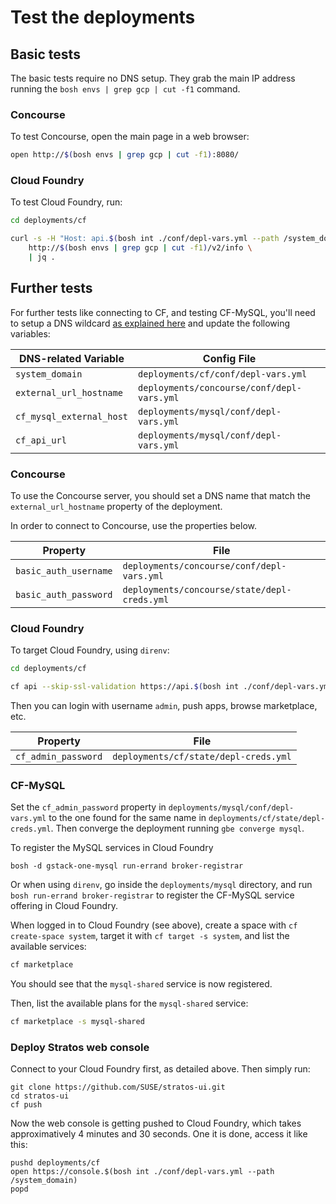 # Test the deployments

## Basic tests

The basic tests require no DNS setup. They grab the main IP address running
the `bosh envs | grep gcp | cut -f1` command.

### Concourse

To test Concourse, open the main page in a web browser:

```bash
open http://$(bosh envs | grep gcp | cut -f1):8080/
```

### Cloud Foundry

To test Cloud Foundry, run:

```bash
cd deployments/cf

curl -s -H "Host: api.$(bosh int ./conf/depl-vars.yml --path /system_domain)" \
    http://$(bosh envs | grep gcp | cut -f1)/v2/info \
    | jq .
```


## Further tests

For further tests like connecting to CF, and testing CF-MySQL, you'll need to
setup a DNS wildcard [as explained here](./reference.md#set-dns-wildcard)
and update the following variables:

 DNS-related Variable    | Config File
-------------------------|-------------------------------------
`system_domain`          | `deployments/cf/conf/depl-vars.yml`
`external_url_hostname`  | `deployments/concourse/conf/depl-vars.yml`
`cf_mysql_external_host` | `deployments/mysql/conf/depl-vars.yml`
`cf_api_url`             | `deployments/mysql/conf/depl-vars.yml`


### Concourse

To use the Concourse server, you should set a DNS name that match the
`external_url_hostname` property of the deployment.

In order to connect to Concourse, use the properties below.

Property              | File
----------------------|----------------------------------------------
`basic_auth_username` | `deployments/concourse/conf/depl-vars.yml`
`basic_auth_password` | `deployments/concourse/state/depl-creds.yml`

### Cloud Foundry

To target Cloud Foundry, using `direnv`:

```bash
cd deployments/cf

cf api --skip-ssl-validation https://api.$(bosh int ./conf/depl-vars.yml --path /system_domain)
```

Then you can login with username `admin`, push apps, browse marketplace, etc.

Property              | File
----------------------|---------------------------------------
`cf_admin_password`   | `deployments/cf/state/depl-creds.yml`


### CF-MySQL

Set the `cf_admin_password` property in `deployments/mysql/conf/depl-vars.yml`
to the one found for the same name in `deployments/cf/state/depl-creds.yml`.
Then converge the deployment running `gbe converge mysql`.

To register the MySQL services in Cloud Foundry

```
bosh -d gstack-one-mysql run-errand broker-registrar
```

Or when using `direnv`, go inside the `deployments/mysql` directory, and run
`bosh run-errand broker-registrar` to register the CF-MySQL service offering
in Cloud Foundry.

When logged in to Cloud Foundry (see above), create a space with
`cf create-space system`, target it with `cf target -s system`, and list the
available services:

```bash
cf marketplace
```

You should see that the `mysql-shared` service is now registered.

Then, list the available plans for the `mysql-shared` service:

```bash
cf marketplace -s mysql-shared
```


### Deploy Stratos web console

Connect to your Cloud Foundry first, as detailed above. Then simply run:

```
git clone https://github.com/SUSE/stratos-ui.git
cd stratos-ui
cf push
```

Now the web console is getting pushed to Cloud Foundry, which takes
approximatively 4 minutes and 30 seconds. One it is done, access it like this:

```
pushd deployments/cf
open https://console.$(bosh int ./conf/depl-vars.yml --path /system_domain)
popd
```
